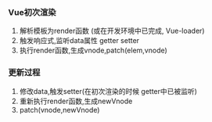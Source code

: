 ### Vue初次渲染

1. 解析模板为render函数 (或在开发环境中已完成, Vue-loader)
2. 触发响应式,监听data属性  getter  setter
3. 执行render函数,生成vnode,patch(elem,vnode)

### 更新过程

1. 修改data,触发setter(在初次渲染的时候 getter中已被监听)
2. 重新执行render函数,生成newVnode
3. patch(vnode,newVnode)

